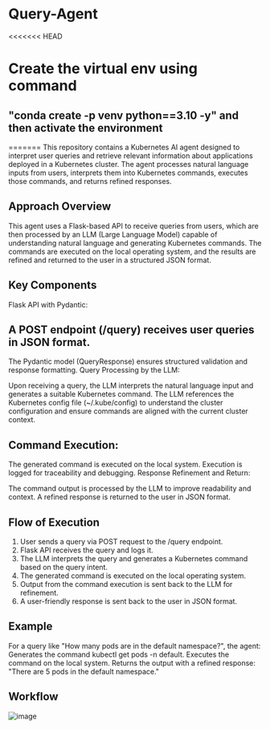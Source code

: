 # Query-Agent
<<<<<<< HEAD
# Create the virtual env using command 
## "conda create -p venv python==3.10 -y" and then activate the environment
=======
This repository contains a Kubernetes AI agent designed to interpret user queries and retrieve relevant information about applications deployed in a Kubernetes cluster. The agent processes natural language inputs from users, interprets them into Kubernetes commands, executes those commands, and returns refined responses.

## Approach Overview
This agent uses a Flask-based API to receive queries from users, which are then processed by an LLM (Large Language Model) capable of understanding natural language and generating Kubernetes commands. The commands are executed on the local operating system, and the results are refined and returned to the user in a structured JSON format.

## Key Components
Flask API with Pydantic:

## A POST endpoint (/query) receives user queries in JSON format.
The Pydantic model (QueryResponse) ensures structured validation and response formatting.
Query Processing by the LLM:

Upon receiving a query, the LLM interprets the natural language input and generates a suitable Kubernetes command.
The LLM references the Kubernetes config file (~/.kube/config) to understand the cluster configuration and ensure commands are aligned with the current cluster context.
## Command Execution:

The generated command is executed on the local system.
Execution is logged for traceability and debugging.
Response Refinement and Return:

The command output is processed by the LLM to improve readability and context.
A refined response is returned to the user in JSON format.
## Flow of Execution
1) User sends a query via POST request to the /query endpoint.
2) Flask API receives the query and logs it.
3) The LLM interprets the query and generates a Kubernetes command based on the query intent.
4) The generated command is executed on the local operating system.
5) Output from the command execution is sent back to the LLM for refinement.
6) A user-friendly response is sent back to the user in JSON format.

## Example
For a query like "How many pods are in the default namespace?", the agent:
Generates the command kubectl get pods -n default.
Executes the command on the local system.
Returns the output with a refined response: "There are 5 pods in the default namespace."

## Workflow
![image](https://github.com/user-attachments/assets/3602c970-567d-4a93-970c-bae16b19de28)



